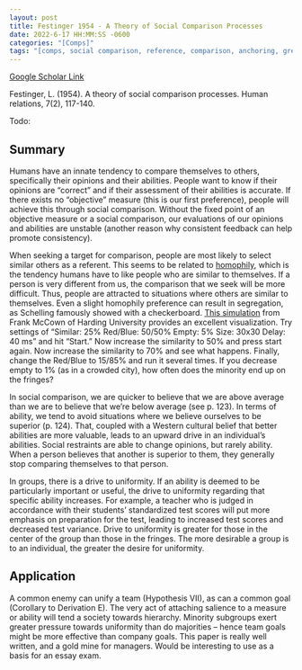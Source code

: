 ```yaml
---
layout: post
title: Festinger 1954 - A Theory of Social Comparison Processes
date: 2022-6-17 HH:MM:SS -0600
categories: "[Comps]"
tags: "[comps, social comparison, reference, comparison, anchoring, great paper]"
---
```

[Google Scholar Link](https://scholar.google.com/scholar?hl=en&as_sdt=0%2C45&q=A+theory+of+social+comparison+processes.&btnG=&oq=A+theory+of+social+comparison+processes)

Festinger, L. (1954). A theory of social comparison processes. Human relations, 7(2), 117-140. 

Todo: 
## Summary
Humans have an innate tendency to compare themselves to others, specifically their opinions and their abilities.  People want to know if their opinions are “correct” and if their assessment of their abilities is accurate.  If there exists no “objective” measure (this is our first preference), people will achieve this through social comparison.  Without the fixed point of an objective measure or a social comparison, our evaluations of our opinions and abilities are unstable (another reason why consistent feedback can help promote consistency).

When seeking a target for comparison, people are most likely to select similar others as a referent.  This seems to be related to [homophily](https://dictionary.apa.org/homophily), which is the tendency humans have to like people who are similar to themselves.  If a person is very different from us, the comparison that we seek will be more difficult.  Thus, people are attracted to situations where others are similar to themselves.  Even a slight homophily preference can result in segregation, as Schelling famously showed with a checkerboard.  [This simulation](http://nifty.stanford.edu/2014/mccown-schelling-model-segregation/) from Frank McCown of Harding University provides an excellent visualization.  Try settings of “Similar: 25%  Red/Blue: 50/50%  Empty: 5%  Size: 30x30  Delay: 40 ms” and hit “Start.”  Now increase the similarity to 50% and press start again.  Now increase the similarity to 70% and see what happens. Finally, change the Red/Blue to 15/85% and run it several times.  If you decrease empty to 1% (as in a crowded city), how often does the minority end up on the fringes?

In social comparison, we are quicker to believe that we are above average than we are to believe that we’re below average (see p. 123).  In terms of ability, we tend to avoid situations where we believe ourselves to be superior (p. 124).  That, coupled with a Western cultural belief that better abilities are more valuable, leads to an upward drive in an individual’s abilities.  Social restraints are able to change opinions, but rarely ability.  When a person believes that another is superior to them, they generally stop comparing themselves to that person.

In groups, there is a drive to uniformity.  If an ability is deemed to be particularly important or useful, the drive to uniformity regarding that specific ability increases.  For example, a teacher who is judged in accordance with their students’ standardized test scores will put more emphasis on preparation for the test, leading to increased test scores and decreased test variance.  Drive to uniformity is greater for those in the center of the group than those in the fringes.  The more desirable a group is to an individual, the greater the desire for uniformity.

## Application
A common enemy can unify a team (Hypothesis VII), as can a common goal (Corollary to Derivation E).  The very act of attaching salience to a measure or ability will tend a society towards hierarchy.  Minority subgroups exert greater pressure towards uniformity than do majorities – hence team goals might be more effective than company goals.  This paper is really well written, and a gold mine for managers.  Would be interesting to use as a basis for an essay exam.
